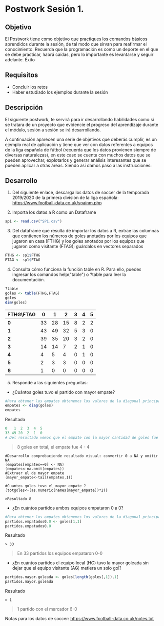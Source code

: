 # Postwork Sesión 1.
## Objetivo
El Postwork tiene como objetivo que practiques los comandos básicos aprendidos durante la sesión, de tal modo que sirvan para reafirmar el conocimiento. Recuerda que la programación es como un deporte en el que se debe practicar, habrá caídas, pero lo importante es levantarse y seguir adelante. Éxito

## Requisitos
- Concluir los retos
- Haber estudiado los ejemplos durante la sesión
## Descripción
El siguiente postwork, te servirá para ir desarrollando habilidades como si se tratara de un proyecto que evidencie el progreso del aprendizaje durante el módulo, sesión a sesión se irá desarrollando.

A continuación aparecen una serie de objetivos que deberás cumplir, es un ejemplo real de aplicación y tiene que ver con datos referentes a equipos de la liga española de fútbol (recuerda que los datos provienen siempre de diversas naturalezas), en este caso se cuenta con muchos datos que se pueden aprovechar, explotarlos y generar análisis interesantes que se pueden aplicar a otras áreas. Siendo así damos paso a las instrucciones:
 ## Desarrollo

1. Del siguiente enlace, descarga los datos de soccer de la temporada 2019/2020 de la primera división de la liga española: https://www.football-data.co.uk/spainm.php

2. Importa los datos a R como un Dataframe
```R
sp1 <- read.csv("SP1.csv")
```

3. Del dataframe que resulta de importar los datos a R, extrae las columnas que contienen los números de goles anotados por los equipos que jugaron en casa (FTHG) y los goles anotados por los equipos que jugaron como visitante (FTAG); guárdalos en vectores separados
```R
FTHG <- sp1$FTHG
FTAG <- sp1$FTAG
```
4. Consulta cómo funciona la función table en R. Para ello, puedes ingresar los comandos help("table") o ?table para leer la documentación.
```R
?table
goles <- table(FTHG,FTAG)
goles
dim(goles)
```
 
|FTHG\FTAG| 0 | 1 | 2 | 3 | 4 | 5 |
|----|---|---|---|---|---|---| 
| **0** | 33| 28| 15|  8|  2|  2|
| **1** | 43| 49| 32|  5|  3|  0|
| **2** | 39| 35| 20|  3|  2|  0|
| **3** | 14| 14|  7|  2|  1|  0|
| **4** |  4|  5|  4|  0|  1|  0|
| **5** |  2|  3|  3|  0|  0|  0|
| **6** |  1|  0|  0|  0|  0|  0|
 
5. Responde a las siguientes preguntas: 
 - ¿Cuántos goles tuvo el partido con mayor empate? 
```R
#Para obtener los empates obtenemos los valores de la diagonal principal de la tabla. Descartamos aquellos conteos que sean iguales a 0
empates <- diag(goles)
empates
```
Resultado
```R
0   1  2  3  4  5  
33 49 20  2  1  0 
# Del resultado vemos que el empate con la mayor cantidad de goles fue un partido con marcador 4-4
```
> 8 goles en total, el empate fue 4 - 4
```
#Desarrollo comprobacionde resultado visual: convertir 0 a NA y omitir NA
(empates[empates==0] <- NA)
(empates<-na.omit(empates))
#Extraer el de mayor empate
(mayor_empate<-tail(empates,1))

#Cuantos goles tuvo el mayor empate ?
(totgoles<-(as.numeric(names(mayor_empate))*2))
```
```
>Resultado 8
```
 - ¿En cuántos partidos ambos equipos empataron 0 a 0? 
```R
#Para obtener los empates obtenemos los valores de la diagonal principal de la tabla. Descartamos aquellos conteos que sean iguales a 0
partidos.empatados0.0 <- goles[1,1]
partidos.empatados0.0
```
Resultado
```
> 33
```
> En 33 partidos los equipos empataron 0-0
 - ¿En cuántos partidos el equipo local (HG) tuvo la mayor goleada sin dejar que el equipo visitante (AG) metiera un solo gol?
```R
partidos.mayor.goleada <- goles[length(goles[,1]),1]
partidos.mayor.goleada
```
Resultado
```
> 1
```
> 1 partido con el marcador 6-0

Notas para los datos de soccer: https://www.football-data.co.uk/notes.txt
